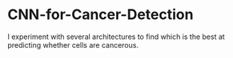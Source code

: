 # CNN-for-Cancer-Detection
I experiment with several architectures to find which is the best at predicting whether cells are cancerous.
